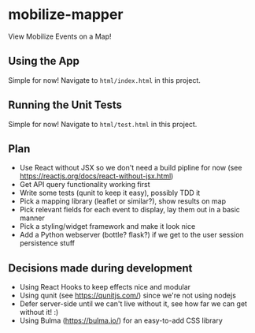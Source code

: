 # mobilize-mapper
View Mobilize Events on a Map!

## Using the App

Simple for now! Navigate to `html/index.html` in this project.

## Running the Unit Tests

Simple for now! Navigate to `html/test.html` in this project.

## Plan

* Use React without JSX so we don't need a build pipline for now (see https://reactjs.org/docs/react-without-jsx.html)
* Get API query functionality working first
* Write some tests (qunit to keep it easy), possibly TDD it
* Pick a mapping library (leaflet or similar?), show results on map
* Pick relevant fields for each event to display, lay them out in a basic manner
* Pick a styling/widget framework and make it look nice
* Add a Python webserver (bottle? flask?) if we get to the user session persistence stuff

## Decisions made during development

* Using React Hooks to keep effects nice and modular
* Using qunit (see https://qunitjs.com/) since we're not using nodejs
* Defer server-side until we can't live without it, see how far we can get without it! :)
* Using Bulma (https://bulma.io/) for an easy-to-add CSS library